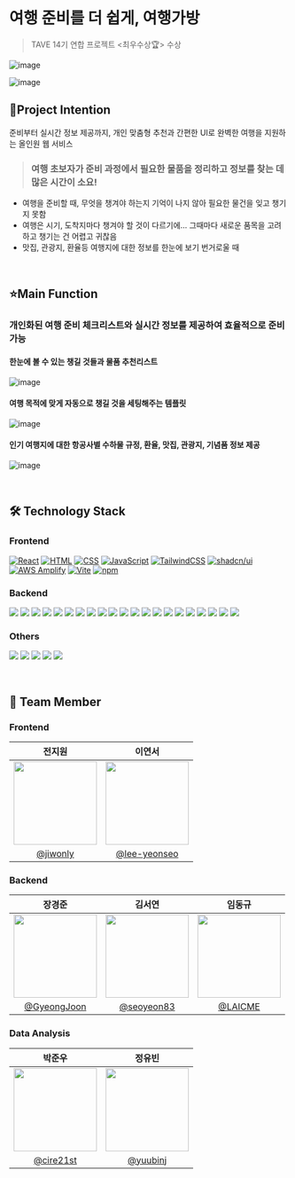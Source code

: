 # 여행 준비를 더 쉽게, 여행가방

>TAVE 14기 연합 프로젝트 <최우수상🏆> 수상

![image](https://github.com/user-attachments/assets/1313f40d-3cd0-4c02-9cf9-3fb97380bea7)

![image](https://github.com/user-attachments/assets/6d97fd8b-448c-4b23-b3f3-c6d27164b656)

## 🤔Project Intention
준비부터 실시간 정보 제공까지, 개인 맞춤형 추천과 간편한 UI로 완벽한 여행을 지원하는 올인원 웹 서비스

> ### 여행 초보자가 준비 과정에서 필요한 물품을 정리하고 정보를 찾는 데 많은 시간이 소요!

- 여행을 준비할 때, 무엇을 챙겨야 하는지 기억이 나지 않아 필요한 물건을 잊고 챙기지 못함 <br>
- 여행은 시기, 도착지마다 챙겨야 할 것이 다르기에… 그때마다 새로운 품목을 고려하고 챙기는 건 어렵고 귀찮음 <br>
- 맛집, 관광지, 환율등 여행지에 대한 정보를 한눈에 보기 번거로울 때 <br>

<br/>

## ⭐️Main Function
### 개인화된 여행 준비 체크리스트와 실시간 정보를 제공하여 효율적으로 준비 가능
#### 한눈에 볼 수 있는 챙길 것들과 물품 추천리스트 <br>
![image](https://github.com/user-attachments/assets/77436106-f282-4c8b-a608-298ca88d2e84)

#### 여행 목적에 맞게 자동으로 챙길 것을 세팅해주는 템플릿 <br>
![image](https://github.com/user-attachments/assets/7d367843-437d-48a0-9bb9-ce48f0ac9288)

#### 인기 여행지에 대한 항공사별 수하물 규정, 환율, 맛집, 관광지, 기념품 정보 제공 <br>
![image](https://github.com/user-attachments/assets/aa0f3262-a694-47c0-80ea-408981936d78)

<br/>

## 🛠️ Technology Stack

### Frontend
[![React](https://img.shields.io/badge/-React-61DAFB?logo=React&logoColor=white&style=flat)](https://reactjs.org/) [![HTML](https://img.shields.io/badge/-HTML-E34F26?logo=HTML5&logoColor=white&style=flat)](https://developer.mozilla.org/en-US/docs/Web/HTML) [![CSS](https://img.shields.io/badge/-CSS-1572B6?logo=CSS3&logoColor=white&style=flat)](https://developer.mozilla.org/en-US/docs/Web/CSS) [![JavaScript](https://img.shields.io/badge/-JavaScript-F7DF1E?logo=JavaScript&logoColor=black&style=flat)](https://developer.mozilla.org/en-US/docs/Web/JavaScript) [![TailwindCSS](https://img.shields.io/badge/-TailwindCSS-06B6D4?logo=TailwindCSS&logoColor=white&style=flat)](https://tailwindcss.com/) [![shadcn/ui](https://img.shields.io/badge/-shadcn%2Fui-0EA5E9?logo=React&logoColor=white&style=flat)](https://github.com/shadcn/ui) [![AWS Amplify](https://img.shields.io/badge/-AWS_Amplify-FF9900?logo=AWS-Amplify&logoColor=white&style=flat)](https://aws.amazon.com/amplify/)
[![Vite](https://img.shields.io/badge/-Vite-646CFF?logo=Vite&logoColor=white&style=flat)](https://vitejs.dev/) [![npm](https://img.shields.io/badge/-npm-CB3837?logo=npm&logoColor=white&style=flat)](https://www.npmjs.com/)
<br>
### Backend
<img src="https://img.shields.io/badge/Spring Boot-6DB33F?style=for-the-social&logo=Spring Boot&logoColor=white">  <img src="https://img.shields.io/badge/Gradle-02303A?style=for-the-social&logo=Gradle&logoColor=white"> <img src="https://img.shields.io/badge/Spring Data JPA-6DB33F?style=for-the-social&logo=Databricks&logoColor=white"> <img src="https://img.shields.io/badge/Spring Security-6DB33F?style=for-the-social&logo=springsecurity&logoColor=white"> <img src="https://img.shields.io/badge/OAuth 2.0-000000?style=for-the-social&logo=OAuth&logoColor=white"> <img src="https://img.shields.io/badge/MySQL-4479A1.svg?style=for-the-social&logo=MySQL&logoColor=white"> <img src="https://img.shields.io/badge/Redis-%23DD0031.svg?logo=redis&logoColor=white"> <img src="https://img.shields.io/badge/AWS EC2-FF9900?style=for-the-social&logo=amazonec2&logoColor=white"> <img src="https://img.shields.io/badge/AWS LoadBalancer-FF9900?style=for-the-social&logo=awselasticloadbalancing&logoColor=white"> <img src="https://img.shields.io/badge/AWS Route 53-8C4FFF?style=for-the-social&logo=amazonroute53&logoColor=white"> <img src="https://img.shields.io/badge/AWS RDS-527FFF?style=for-the-social&logo=amazonrds&logoColor=white"> <img src="https://img.shields.io/badge/AWS Certificate Manager-DD344C?style=for-the-social&logo=aws&logoColor=white"> <img src="https://img.shields.io/badge/AWS IAM-DD344C?style=for-the-social&logo=amazoniam&logoColor=white"> <img src="https://img.shields.io/badge/GitHub_Actions-2088FF?logo=github-actions&logoColor=white"> <img src="https://img.shields.io/badge/Docker-2496ED?style=for-the-social&logo=docker&logoColor=white"> <img src="https://img.shields.io/badge/Postman-FF6C37?style=for-the-social&logo=Postman&logoColor=white"> <img src="https://img.shields.io/badge/Swagger-6DB33F?style=for-the-social&logo=swagger&logoColor=white"> <img src="https://img.shields.io/badge/IntelliJ-000000.svg?logo=intellij-idea&logoColor=white"> <img src="https://img.shields.io/badge/Git-F05032?logo=git&logoColor=fff"> <img src="https://img.shields.io/badge/GitHub-%23121011.svg?logo=github&logoColor=white"> <img src="https://img.shields.io/badge/ERDCloud-000000?style=for-the-social&logo=cloud&logoColor=white"> 
<br>
### Others
<img src="https://img.shields.io/badge/ Swagger-6DB33F?style=for-the-social&logo=swagger&logoColor=white"> <img src="https://img.shields.io/badge/Git-F05032?logo=git&logoColor=fff"> <img src="https://img.shields.io/badge/GitHub-%23121011.svg?logo=github&logoColor=white"> <img src="https://img.shields.io/badge/ Notion-000000?style=for-the-social&logo=notion&logoColor=white"> <img src="https://img.shields.io/badge/ Discord-5865F2?style=for-the-social&logo=discord&logoColor=white"> 

<br/>

## 👥 Team Member

### Frontend
|  **전지원**  |  **이연서**  |
| :----------: | :----------: |
| <img src="https://github.com/user-attachments/assets/3fff8e3b-3e2c-4c00-9a1e-c92c25eb493e" width="150"/> | <img src="https://github.com/user-attachments/assets/1f35c4bb-b13a-41c5-ac87-e1eb7586d326" width="150"/> |
| [@jiwonly](https://github.com/jiwonly) | [@lee-yeonseo](https://github.com/lee-yeonseo) |

### Backend
| 장경준                       | 김서연                       | 임동규                       |
|:------------------------------:|:------------------------------:|:------------------------------:|
|  <img src="https://github.com/user-attachments/assets/d92de067-3d48-4e72-9eba-98e8ac012247" width="150" height="150"> | <img src="https://github.com/user-attachments/assets/c58c123a-47f9-4b94-bdd4-5be70ac5eb6f" width="150" height="150">| <img src="https://github.com/user-attachments/assets/57c1b666-5cab-4016-9173-3e140458120b" width="150" height="150">|
| [@GyeongJoon](https://github.com/GyeongJoon) | [@seoyeon83](https://github.com/seoyeon83) | [@LAICME](https://github.com/LAICME) |

### Data Analysis
|  **박준우**  |  **정유빈**  |
| :----------: | :----------: |
| <img src="https://github.com/user-attachments/assets/ffc50be8-f57c-4d77-afa0-60dca693012b" width="150" /> | <img src="https://github.com/user-attachments/assets/82142e36-480f-4a6f-ac1a-fe29d7314811" width="150" />  |
| [@cire21st](https://github.com/cire21st) | [@yuubinj](https://github.com/yuubinj) |
<br>
